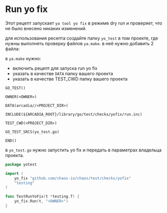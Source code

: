 # Run yo fix

Этот рецепт запускает `ya tool yo fix` в режиме dry run и проверяет, что не было
внесено никаких изменений.

для использования ресепта создайте папку `yo_test` в том проекте, где нужны выполнять проверку
файлов `ya.make`.
в неё нужно добавить 2 файла:

в `ya.make` нужно:
- включить рецепт для запуска run yo fix
- указать в качестве `DATA` папку вашего проекта
- указать в качестве TEST_CWD папку вашего проекта
```yamake
GO_TEST()

OWNER(<OWNER>)

DATA(arcadia//<PROJECT_DIR>)

INCLUDE(${ARCADIA_ROOT}/library/go/test/checks/yofix/run.inc)

TEST_CWD(<PROJECT_DIR>)

GO_TEST_SRCS(yo_test.go)

END()
```

в `yo_test.go` нужно запустить yo fix и передать в параметрах владельца проекта.
```go
package yotest

import (
	yo_fix "github.com/chaos-io/chaos/test/checks/yofix"
	"testing"
)

func TestRunYoFix(t *testing.T) {
	yo_fix.Run(t, "<OWNER>")
}
```

